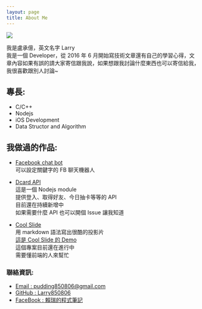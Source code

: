 ```yaml
---
layout: page
title: About Me
---
```


![](https://avatars0.githubusercontent.com/u/10403741?v=3&s=300)
<p class="message">
我是盧承億，英文名字 Larry<br>
我是一個 Developer，從 2016 年 6 月開始寫技術文章還有自己的學習心得，文章內容如果有誤的請大家寄信跟我說，如果想跟我討論什麼東西也可以寄信給我，我很喜歡跟別人討論~
</p>

## 專長:

- C/C++
- Nodejs
- iOS Development
- Data Structor and Algorithm


## 我做過的作品:

- [Facebook chat bot](https://github.com/Larry850806/facebook-chat-bot)<br>
可以設定關鍵字的 FB 聊天機器人<br>


- [Dcard API](https://github.com/Larry850806/Dcard-API)<br>
這是一個 Nodejs module<br>
提供登入、取得好友、今日抽卡等等的 API<br>
目前還在持續新增中<br>
如果需要什麼 API 也可以開個 Issue 讓我知道<br>


- [Cool Slide](https://github.com/CoolSlide/cool-slide)<br>用 markdown 語法寫出很酷的投影片<br>
[這是 Cool Slide 的 Demo](http://coolslide.github.io)<br>
這個專案目前還在進行中<br>
需要懂前端的人來幫忙<br>


### 聯絡資訊:

- [Email : pudding850806@gmail.com](mailto:pudding850806@gmail.com)<br>
- [GitHub : Larry850806](https://github.com/Larry850806)<br>
- [FaceBook : 賴瑞的程式筆記](https://www.facebook.com/賴瑞的程式筆記-1755838524703270/)<br>
